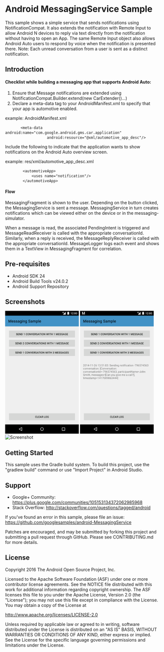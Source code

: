 
Android MessagingService Sample
===================================

This sample shows a simple service that sends notifications using
NotificationCompat. It also extends the notification with Remote
Input to allow Android N devices to reply via text directly from
the notification without having to open an App. The same Remote
Input object also allows Android Auto users to respond by voice
when the notification is presented there.
Note: Each unread conversation from a user is sent as a distinct
notification.

Introduction
------------

#### Checklist while building a messaging app that supports Android Auto:
1. Ensure that Message notifications are extended using
NotificationCompat.Builder.extend(new CarExtender()...)
2. Declare a meta-data tag to your AndroidManifest.xml to specify that your app
is automotive enabled.

example: AndroidManifest.xml

```
       <meta-data android:name="com.google.android.gms.car.application"
                   android:resource="@xml/automotive_app_desc"/>
```

Include the following to indicate that the application wants to show notifications on
the Android Auto overview screen.

example: res/xml/automotive\_app\_desc.xml
```
        <automotiveApp>
            <uses name="notification"/>
        </automotiveApp>
```

#### Flow
MessagingFragment is shown to the user. Depending on the button clicked, the MessagingService is
sent a message. MessagingService in turn creates notifications which can be viewed either on the
device or in the messaging-simulator.

When a message is read, the associated PendingIntent is triggered and MessageReadReceiver is called
with the appropriate conversationId. Similarly, when a reply is received, the MessageReplyReceiver
is called with the appropriate conversationId. MessageLogger logs each event and shows them in a
TextView in MessagingFragment for correlation.

Pre-requisites
--------------

- Android SDK 24
- Android Build Tools v24.0.2
- Android Support Repository

Screenshots
-------------

<img src="screenshots/1-main.png" height="400" alt="Screenshot"/> <img src="screenshots/2-onemessage.png" height="400" alt="Screenshot"/> <img src="screenshots/3-threemessages.png" height="400" alt="Screenshot"/> 

Getting Started
---------------

This sample uses the Gradle build system. To build this project, use the
"gradlew build" command or use "Import Project" in Android Studio.

Support
-------

- Google+ Community: https://plus.google.com/communities/105153134372062985968
- Stack Overflow: http://stackoverflow.com/questions/tagged/android

If you've found an error in this sample, please file an issue:
https://github.com/googlesamples/android-MessagingService

Patches are encouraged, and may be submitted by forking this project and
submitting a pull request through GitHub. Please see CONTRIBUTING.md for more details.

License
-------

Copyright 2016 The Android Open Source Project, Inc.

Licensed to the Apache Software Foundation (ASF) under one or more contributor
license agreements.  See the NOTICE file distributed with this work for
additional information regarding copyright ownership.  The ASF licenses this
file to you under the Apache License, Version 2.0 (the "License"); you may not
use this file except in compliance with the License.  You may obtain a copy of
the License at

http://www.apache.org/licenses/LICENSE-2.0

Unless required by applicable law or agreed to in writing, software
distributed under the License is distributed on an "AS IS" BASIS, WITHOUT
WARRANTIES OR CONDITIONS OF ANY KIND, either express or implied.  See the
License for the specific language governing permissions and limitations under
the License.
